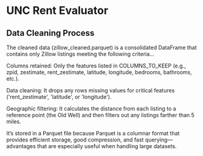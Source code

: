 # UNC Rent Evaluator

## Data Cleaning Process

The cleaned data (zillow_cleaned.parquet) is a consolidated DataFrame that contains only Zillow listings meeting the following criteria...

Columns retained: Only the features listed in COLUMNS_TO_KEEP (e.g., zpid, zestimate, rent_zestimate, latitude, longitude, bedrooms, bathrooms, etc.).

Data cleaning: It drops any rows missing values for critical features ('rent_zestimate', 'latitude', or 'longitude').

Geographic filtering: It calculates the distance from each listing to a reference point (the Old Well) and then filters out any listings farther than 5 miles.

It’s stored in a Parquet file because Parquet is a columnar format that provides efficient storage, good compression, and fast querying—advantages that are especially useful when handling large datasets.
